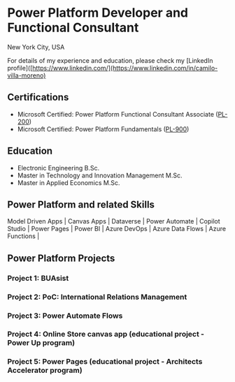 # Power Platform Developer and Functional Consultant
New York City, USA

For details of my experience and education, please check my [LinkedIn profile]([https://www.linkedin.com/](https://www.linkedin.com/in/camilo-villa-moreno) 

## Certifications
- Microsoft Certified: Power Platform Functional Consultant Associate ([PL-200](https://learn.microsoft.com/api/credentials/share/en-us/camilovillam/7E93DCEB794FFFD8?sharingId=2FEA0D547B3520DC)) 
- Microsoft Certified: Power Platform Fundamentals ([PL-900](https://learn.microsoft.com/api/credentials/share/en-us/camilovillam/512AE2FB181DCE59?sharingId=2FEA0D547B3520DC)) 
    
## Education
- Electronic Engineering B.Sc.
- Master in Technology and Innovation Management M.Sc.
- Master in Applied Economics M.Sc.

## Power Platform and related Skills
Model Driven Apps | Canvas Apps | Dataverse | Power Automate | Copilot Studio | Power Pages | Power BI | Azure DevOps | Azure Data Flows | Azure Functions |
  
## Power Platform Projects

### Project 1: BUAsist

### Project 2: PoC: International Relations Management

### Project 3: Power Automate Flows

### Project 4: Online Store canvas app (educational project - Power Up program)

### Project 5: Power Pages (educational project - Architects Accelerator program)
